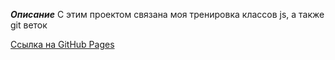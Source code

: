 ***Описание***
С этим проектом связана моя тренировка классов js, а также git веток

[Ссылка на GitHub Pages](https://nadezhda-yarovaya.github.io/NoteList/)
